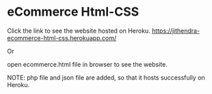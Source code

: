 # eCommerce Html-CSS

Click the link to see the website hosted on Heroku.
https://jithendra-ecommerce-html-css.herokuapp.com/


Or

open ecommerce.html file in browser to see the website.


NOTE: php file and json file are added, so that it hosts successfully on Heroku.
